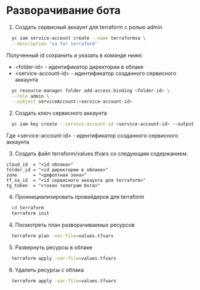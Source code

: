 # Разворачивание бота

1. Создать сервисный аккаунт для terraform с ролью admin
```bash
  yc iam service-account create --name terraformsa \
  --description "sa for terraform"
```
Полученный id сохранить и указать в команде ниже:
* \<folder-id\> - идентификатор директории в облаке
* \<service-account-id\> - идентификатор созданного сервисного аккаунта
```bash
  yc resource-manager folder add-access-binding <folder-id> \
  --role admin \
  --subject serviceAccount:<service-account-id>
```
2. Создать ключ сервисного аккаунта
```bash
  yc iam key create --service-account-id <service-account-id> --output terraform/keys/key.json
```
Гдe \<service-account-id\> - идентификатор созданного сервисного аккаунта

3. Создать файл terraform/values.tfvars со следующим содержанием:
```
cloud_id  = "<id облака>"
folder_id = "<id директории в облаке>"
zone      = "<дефолтная зона>"
tf_sa_id  = "<id сервисного аккаунта для terraform>"
tg_token  = "<токен телеграм бота>"
```
4. Проинициализировать провайдеров для terraform
```bash
  cd terraform
  terraform init
```
4. Посмотреть план разворачиваемых ресурсов
```bash
  terraform plan -var-file=values.tfvars
```
5. Развернуть ресурсы в облаке
```bash
  terraform apply -var-file=values.tfvars
```
6. Удалить ресурсы с облака
```bash
  terraform apply -var-file=values.tfvars
```